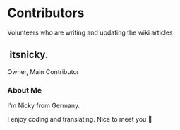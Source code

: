 # Contributors

Volunteers who are writing and updating the wiki articles

## <img src="https://cdn.discordapp.com/avatars/729343563401265193/009ddbb31824dca131de2d433b1d2ddb.png" alt="" data-size="line"> itsnicky.

Owner, Main Contributor

### About Me

I'm Nicky from Germany.

I enjoy coding and translating. Nice to meet you 👋